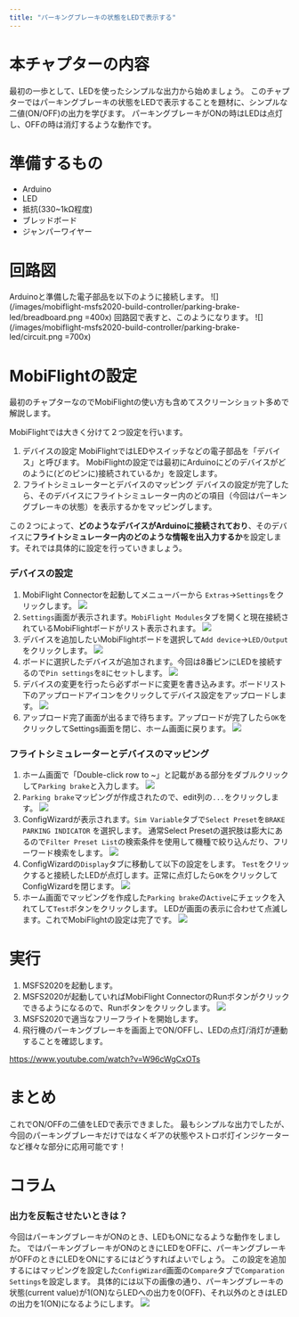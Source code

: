 ```yaml
---
title: "パーキングブレーキの状態をLEDで表示する"
---
```

# 本チャプターの内容
最初の一歩として、LEDを使ったシンプルな出力から始めましょう。
このチャプターではパーキングブレーキの状態をLEDで表示することを題材に、シンプルな二値(ON/OFF)の出力を学びます。
パーキングブレーキがONの時はLEDは点灯し、OFFの時は消灯するような動作です。

# 準備するもの
- Arduino
- LED
- 抵抗(330~1kΩ程度)
- ブレッドボード
- ジャンパーワイヤー

# 回路図
Arduinoと準備した電子部品を以下のように接続します。
![](/images/mobiflight-msfs2020-build-controller/parking-brake-led/breadboard.png =400x)
回路図で表すと、このようになります。
![](/images/mobiflight-msfs2020-build-controller/parking-brake-led/circuit.png =700x)

# MobiFlightの設定
最初のチャプターなのでMobiFlightの使い方も含めてスクリーンショット多めで解説します。

MobiFlightでは大きく分けて２つ設定を行います。
1. デバイスの設定
MobiFlightではLEDやスイッチなどの電子部品を「デバイス」と呼びます。
MobiFlightの設定では最初にArduinoにどのデバイスがどのように(どのピンに)接続されているか」を設定します。
1. フライトシミュレーターとデバイスのマッピング
デバイスの設定が完了したら、そのデバイスにフライトシミュレーター内のどの項目（今回はパーキングブレーキの状態）を表示するかをマッピングします。

この２つによって、**どのようなデバイスがArduinoに接続されており**、そのデバイスに**フライトシミュレーター内のどのような情報を出入力するか**を設定します。それでは具体的に設定を行っていきましょう。

### デバイスの設定
1. MobiFlight Connectorを起動してメニューバーから `Extras`→`Settings`をクリックします。
![](/images/mobiflight-msfs2020-build-controller/parking-brake-led/1.png)
1. `Settings`画面が表示されます。`MobiFlight Modules`タブを開くと現在接続されているMobiFlightボードがリスト表示されます。
![](/images/mobiflight-msfs2020-build-controller/parking-brake-led/2.png)
1. デバイスを追加したいMobiFlightボードを選択して`Add device`→`LED/Output`をクリックします。
![](/images/mobiflight-msfs2020-build-controller/parking-brake-led/3.png)
1. ボードに選択したデバイスが追加されます。今回は8番ピンにLEDを接続するので`Pin settings`を`8`にセットします。
![](/images/mobiflight-msfs2020-build-controller/parking-brake-led/4.png)
1. デバイスの変更を行ったら必ずボードに変更を書き込みます。ボードリスト下のアップロードアイコンをクリックしてデバイス設定をアップロードします。
![](/images/mobiflight-msfs2020-build-controller/parking-brake-led/5.png)
1. アップロード完了画面が出るまで待ちます。アップロードが完了したら`OK`をクリックしてSettings画面を閉じ、ホーム画面に戻ります。
![](/images/mobiflight-msfs2020-build-controller/parking-brake-led/6.png)

### フライトシミュレーターとデバイスのマッピング
1. ホーム画面で「Double-click row to ~」と記載がある部分をダブルクリックして`Parking brake`と入力します。
![](/images/mobiflight-msfs2020-build-controller/parking-brake-led/101.png)
1. `Parking brake`マッピングが作成されたので、edit列の`...`をクリックします。
![](/images/mobiflight-msfs2020-build-controller/parking-brake-led/102.png)
1. ConfigWizardが表示されます。`Sim Variable`タブで`Select Preset`を`BRAKE PARKING INDICATOR` を選択します。
通常Select Presetの選択肢は膨大にあるので`Filter Preset List`の検索条件を使用して機種で絞り込んだり、フリーワード検索をします。
![](/images/mobiflight-msfs2020-build-controller/parking-brake-led/103.png)
1. ConfigWizardの`Display`タブに移動して以下の設定をします。
`Test`をクリックすると接続したLEDが点灯します。正常に点灯したら`OK`をクリックしてConfigWizardを閉じます。
![](/images/mobiflight-msfs2020-build-controller/parking-brake-led/104.png)
1. ホーム画面でマッピングを作成した`Parking brake`の`Active`にチェックを入れてして`Test`ボタンをクリックします。
LEDが画面の表示に合わせて点滅します。これでMobiFlightの設定は完了です。
![](/images/mobiflight-msfs2020-build-controller/parking-brake-led/105.png)

# 実行
1. MSFS2020を起動します。
1. MSFS2020が起動していればMobiFlight ConnectorのRunボタンがクリックできるようになるので、Runボタンをクリックします。
![](/images/mobiflight-msfs2020-build-controller/parking-brake-led/201.png)
1. MSFS2020で適当なフリーフライトを開始します。
1. 飛行機のパーキングブレーキを画面上でON/OFFし、LEDの点灯/消灯が連動することを確認します。

https://www.youtube.com/watch?v=W96cWgCxOTs

# まとめ
これでON/OFFの二値をLEDで表示できました。
最もシンプルな出力でしたが、今回のパーキングブレーキだけではなくギアの状態やストロボ灯インジケーターなど様々な部分に応用可能です！

# コラム
### 出力を反転させたいときは？
今回はパーキングブレーキがONのとき、LEDもONになるような動作をしました。
ではパーキングブレーキがONのときにLEDをOFFに、パーキングブレーキがOFFのときにLEDをONにするにはどうすればよいでしょう。
この設定を追加するにはマッピングを設定した`ConfigWizard`画面の`Compare`タブで`Comparation Settings`を設定します。
具体的には以下の画像の通り、パーキングブレーキの状態(current value)が1(ON)ならLEDへの出力を0(OFF)、それ以外のときはLEDの出力を1(ON)になるようにします。
![](/images/mobiflight-msfs2020-build-controller/parking-brake-led/colum.png)
